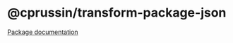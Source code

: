 # @cprussin/transform-package-json

[Package documentation](https://www.cprussin.net/modules/_cprussin_transform_package_json.html)
